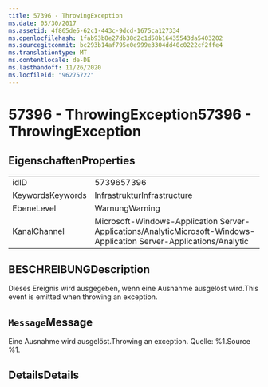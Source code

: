 ```yaml
---
title: 57396 - ThrowingException
ms.date: 03/30/2017
ms.assetid: 4f865de5-62c1-443c-9dcd-1675ca127334
ms.openlocfilehash: 1fab93b8e27db38d2c1d58b16435543da5403202
ms.sourcegitcommit: bc293b14af795e0e999e3304dd40c0222cf2ffe4
ms.translationtype: MT
ms.contentlocale: de-DE
ms.lasthandoff: 11/26/2020
ms.locfileid: "96275722"
---
```

# <a name="57396---throwingexception"></a><span data-ttu-id="c7d9a-102">57396 - ThrowingException</span><span class="sxs-lookup"><span data-stu-id="c7d9a-102">57396 - ThrowingException</span></span>

## <a name="properties"></a><span data-ttu-id="c7d9a-103">Eigenschaften</span><span class="sxs-lookup"><span data-stu-id="c7d9a-103">Properties</span></span>  
  
|||  
|-|-|  
|<span data-ttu-id="c7d9a-104">id</span><span class="sxs-lookup"><span data-stu-id="c7d9a-104">ID</span></span>|<span data-ttu-id="c7d9a-105">57396</span><span class="sxs-lookup"><span data-stu-id="c7d9a-105">57396</span></span>|  
|<span data-ttu-id="c7d9a-106">Keywords</span><span class="sxs-lookup"><span data-stu-id="c7d9a-106">Keywords</span></span>|<span data-ttu-id="c7d9a-107">Infrastruktur</span><span class="sxs-lookup"><span data-stu-id="c7d9a-107">Infrastructure</span></span>|  
|<span data-ttu-id="c7d9a-108">Ebene</span><span class="sxs-lookup"><span data-stu-id="c7d9a-108">Level</span></span>|<span data-ttu-id="c7d9a-109">Warnung</span><span class="sxs-lookup"><span data-stu-id="c7d9a-109">Warning</span></span>|  
|<span data-ttu-id="c7d9a-110">Kanal</span><span class="sxs-lookup"><span data-stu-id="c7d9a-110">Channel</span></span>|<span data-ttu-id="c7d9a-111">Microsoft-Windows-Application Server-Applications/Analytic</span><span class="sxs-lookup"><span data-stu-id="c7d9a-111">Microsoft-Windows-Application Server-Applications/Analytic</span></span>|  
  
## <a name="description"></a><span data-ttu-id="c7d9a-112">BESCHREIBUNG</span><span class="sxs-lookup"><span data-stu-id="c7d9a-112">Description</span></span>  

 <span data-ttu-id="c7d9a-113">Dieses Ereignis wird ausgegeben, wenn eine Ausnahme ausgelöst wird.</span><span class="sxs-lookup"><span data-stu-id="c7d9a-113">This event is emitted when throwing an exception.</span></span>  
  
## <a name="message"></a><span data-ttu-id="c7d9a-114">`Message`</span><span class="sxs-lookup"><span data-stu-id="c7d9a-114">Message</span></span>  

 <span data-ttu-id="c7d9a-115">Eine Ausnahme wird ausgelöst.</span><span class="sxs-lookup"><span data-stu-id="c7d9a-115">Throwing an exception.</span></span> <span data-ttu-id="c7d9a-116">Quelle: %1.</span><span class="sxs-lookup"><span data-stu-id="c7d9a-116">Source %1.</span></span>  
  
## <a name="details"></a><span data-ttu-id="c7d9a-117">Details</span><span class="sxs-lookup"><span data-stu-id="c7d9a-117">Details</span></span>
